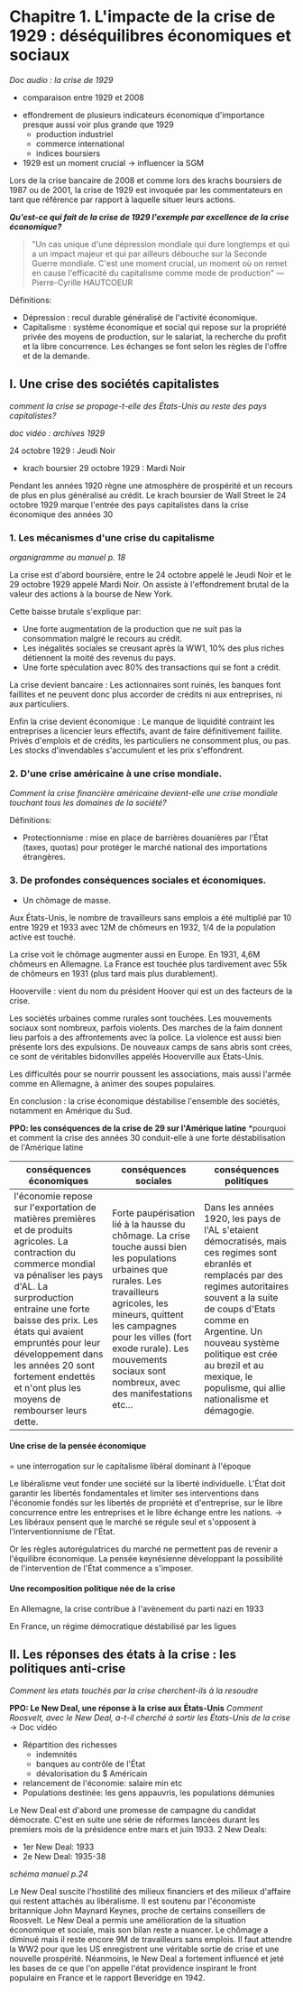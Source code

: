 
# Chapitre 1. L'impacte de la crise de 1929 : déséquilibres économiques et sociaux

*Doc audio : la crise de 1929*
- comparaison entre 1929 et 2008

* effondrement de plusieurs indicateurs économique d'importance presque aussi voir plus grande que 1929
  + production industriel
  + commerce international
  + indices boursiers
* 1929 est un moment crucial -> influencer la SGM

Lors de la crise bancaire de 2008 et comme lors des krachs boursiers de 1987 ou de 2001, la crise de 1929 est invoquée
par les commentateurs en tant que référence par rapport à laquelle situer leurs actions.

***Qu'est-ce qui fait de la crise de 1929 l'exemple par excellence de la crise économique?***

> "Un cas unique d'une dépression mondiale qui dure longtemps et qui a un impact majeur et qui par ailleurs débouche sur
> la Seconde Guerre mondiale. C'est une moment crucial, un moment où on remet en cause l'efficacité du capitalisme
> comme mode de production" — Pierre-Cyrille HAUTCOEUR

Définitions:
* Dépression : recul durable généralisé de l'activité économique.
* Capitalisme : système économique et social qui repose sur la propriété privée des moyens de production, sur le
salariat, la recherche du profit et la libre concurrence. Les échanges se font selon les règles de l'offre et de la
demande.

## I. Une crise des sociétés capitalistes

*comment la crise se propage-t-elle des États-Unis au reste des pays capitalistes?*

*doc vidéo : archives 1929*

24 octobre 1929 : Jeudi Noir
  - krach boursier
29 octobre 1929 : Mardi Noir

Pendant les années 1920 règne une atmosphère de prospérité et un recours de plus en plus généralisé au crédit. Le krach
boursier de Wall Street le 24 octobre 1929 marque l'entrée des pays capitalistes dans la crise économique des années 30

### 1. Les mécanismes d'une crise du capitalisme

*organigramme au manuel p. 18*

La crise est d'abord boursière, entre le 24 octobre appelé le Jeudi Noir et le 29 octobre 1929 appelé Mardi Noir. On
assiste à l'effondrement brutal de la valeur des actions à la bourse de New York. 

Cette baisse brutale s'explique par:
* Une forte augmentation de la production que ne suit pas la consommation malgré le recours au crédit. 
* Les inégalités sociales se creusant après la WW1, 10% des plus riches détiennent la moité des revenus du pays.
* Une forte spéculation avec 80% des transactions qui se font a crédit.

La crise devient bancaire : Les actionnaires sont ruinés, les banques font faillites et ne peuvent donc plus accorder de
crédits ni aux entreprises, ni aux particuliers.

Enfin la crise devient économique : Le manque de liquidité contraint les entreprises a licencier leurs effectifs, avant
de faire définitivement faillite. Privés d'emplois et de crédits, les particuliers ne consomment plus, ou pas. Les
stocks d'invendables s'accumulent et les prix s'effondrent.

### 2. D'une crise américaine à une crise mondiale.

*Comment la crise financière américaine devient-elle une crise mondiale touchant tous les domaines de la société?*

Définitions:
* Protectionnisme : mise en place de barrières douanières par l'État (taxes, quotas) pour protéger le marché national
des importations étrangères.

### 3. De profondes conséquences sociales et économiques.

* Un chômage de masse.

Aux États-Unis, le nombre de travailleurs sans emplois a été multiplié par 10 entre 1929 et 1933 avec 12M de chômeurs en
1932, 1/4 de la population active est touché.

La crise voit le chômage augmenter aussi en Europe. En 1931, 4,6M chômeurs en Allemagne. La France est touchée plus
tardivement avec 55k de chômeurs en 1931 (plus tard mais plus durablement).

Hooverville : vient du nom du président Hoover qui est un des facteurs de la crise.

Les sociétés urbaines comme rurales sont touchées. Les mouvements sociaux sont nombreux, parfois violents. Des marches
de la faim donnent lieu parfois a des affrontements avec la police. La violence est aussi bien présente lors des
expulsions. De nouveaux camps de sans abris sont crées, ce sont de véritables bidonvilles appelés Hooverville aux
États-Unis.

Les difficultés pour se nourrir poussent les associations, mais aussi l'armée comme en Allemagne, à animer des soupes
populaires.

En conclusion :  la crise économique déstabilise l'ensemble des sociétés, notamment en Amérique du Sud.

**PPO: les conséquences de la crise de 29 sur l'Amérique latine**
*pourquoi et comment la crise des années 30 conduit-elle à une forte déstabilisation de l'Amérique latine


| conséquences économiques                                                                                                                                                                                                                                                                                                                                       | conséquences sociales                                                                                                                                                                                                                                                                      | conséquences politiques                                                                                                                                                                                                                                                                                           |
| -------------------------------------------------------------------------------------------------------------------------------------------------------------------------------------------------------------------------------------------------------------------------------------------------------------------------------------------------------------- | ------------------------------------------------------------------------------------------------------------------------------------------------------------------------------------------------------------------------------------------------------------------------------------------ | ----------------------------------------------------------------------------------------------------------------------------------------------------------------------------------------------------------------------------------------------------------------------------------------------------------------- |
| l'économie repose sur l'exportation de matières premières et de produits agricoles. La contraction du commerce mondial va pénaliser les pays d'AL. La surproduction entraine une forte baisse des prix. Les états qui avaient empruntés pour leur développement dans les années 20 sont fortement endettés et n'ont plus les moyens de rembourser leurs dette. | Forte paupérisation lié à la hausse du chômage. La crise touche aussi bien les populations urbaines que rurales. Les travailleurs agricoles, les mineurs, quittent les campagnes pour les villes (fort exode rurale). Les mouvements sociaux sont nombreux, avec des manifestations etc... | Dans les années 1920, les pays de l'AL s'etaient démocratisés, mais ces regimes sont ebranlés et remplacés par des regimes autoritaires souvent a la suite de coups d'Etats comme en Argentine. Un nouveau système politique est crée au brezil et au mexique, le populisme, qui allie nationalisme et démagogie. |


#### Une crise de la pensée économique

= une interrogation sur le capitalisme libéral dominant à l'époque

Le libéralisme veut fonder une société sur la liberté individuelle. L'État doit garantir les libertés fondamentales et
limiter ses interventions dans l'économie fondés sur les libertés de propriété et d'entreprise, sur le libre concurrence
entre les entreprises et le libre échange entre les nations.
→ Les libéraux pensent que le marché se régule seul et s'opposent à l'interventionnisme de l'État.

Or les règles autorégulatrices du marché ne permettent pas de revenir a l'équilibre économique. La pensée keynésienne
développant la possibilité de l'intervention de l'État commence a s'imposer.

#### Une recomposition politique née de la crise 

En Allemagne, la crise contribue à l'avènement du parti nazi en 1933

En France, un régime démocratique déstabilisé par les ligues

## II. Les réponses des états à la crise : les politiques anti-crise

*Comment les etats touchés par la crise cherchent-ils à la resoudre*

**PPO: Le New Deal, une réponse à la crise aux États-Unis**
*Comment Roosvelt, avec le New Deal, a-t-il cherché à sortir les États-Unis de la crise*
-> Doc vidéo
                                                                                                                       
* Répartition des richesses 
  + indemnités
  + banques au contrôle de l'État
  + dévalorisation du $ Américain
* relancement de l'économie: salaire min etc
* Populations destinée: les gens appauvris, les populations démunies

Le New Deal est d'abord une promesse de campagne du candidat démocrate. C'est en suite une série de réformes lancées
durant les premiers mois de la présidence entre mars et juin 1933.
2 New Deals:
* 1er New Deal: 1933
* 2e  New Deal: 1935-38

*schéma manuel p.24*

Le New Deal suscite l'hostilité des milieux financiers et des milieux d'affaire qui restent attachés au libéralisme. Il
est soutenu par l'économiste britannique John Maynard Keynes, proche de certains conseillers de Roosvelt. Le New Deal a
permis une amélioration de la situation économique et sociale, mais son bilan reste a nuancer. Le chômage a diminué mais
il reste encore 9M de travailleurs sans emplois. Il faut attendre la WW2 pour que les US enregistrent une véritable
sortie de crise et une nouvelle prospérité. Néanmoins, le New Deal a fortement influencé et jeté les bases de ce que
l'on appelle l'état providence inspirant le front populaire en France et le rapport Beveridge en 1942.

